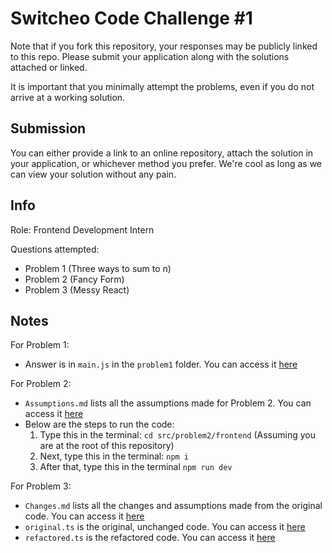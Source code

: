 # Switcheo Code Challenge #1

Note that if you fork this repository, your responses may be publicly linked to this repo.
Please submit your application along with the solutions attached or linked.

It is important that you minimally attempt the problems, even if you do not arrive at a working solution.

## Submission

You can either provide a link to an online repository, attach the solution in your application, or whichever method you prefer.
We're cool as long as we can view your solution without any pain.

## Info

Role: Frontend Development Intern

Questions attempted:

- Problem 1 (Three ways to sum to n)
- Problem 2 (Fancy Form)
- Problem 3 (Messy React)

## Notes

For Problem 1:
- Answer is in ``main.js`` in the ``problem1`` folder. You can access it [here](src/problem1/main.js) 

For Problem 2:
- ``Assumptions.md`` lists all the assumptions made for Problem 2.  You can access it [here](src/problem2/Assumptions.md)
- Below are the steps to run the code:
    1. Type this in the terminal: ``cd src/problem2/frontend`` (Assuming you are at the root of this repository)
    2. Next, type this in the terminal: ``npm i``
    3. After that, type this in the terminal ``npm run dev``

For Problem 3:
- ``Changes.md`` lists all the changes and assumptions made from the original code. You can access it [here](src/problem3/Changes.md)
- ``original.ts`` is the original, unchanged code. You can access it [here](src/problem3/original.ts) 
- ``refactored.ts`` is the refactored code. You can access it [here](src/problem3/refactored.ts)
